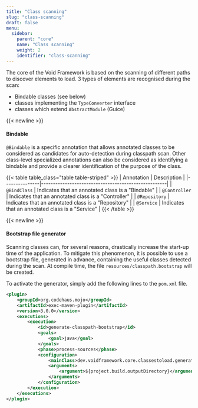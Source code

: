 ```yaml
---
title: "Class scanning"
slug: "class-scanning"
draft: false
menu:
  sidebar:
    parent: "core"
    name: "Class scanning"
    weight: 2
    identifier: "class-scanning"
---
```


The core of the Void Framework is based on the scanning of different paths to discover elements to load.
3 types of elements are recognised during the scan:

* Bindable classes (see below)
* classes implementing the `TypeConverter` interface
* classes which extend `AbstractModule` (Guice)


{{< newline >}}
#### Bindable

`@Bindable` is a specific annotation that allows annotated classes to be considered as candidates for auto-detection during classpath scan.
Other class-level specialized annotations can also be considered as identifying a bindable and provide a clearer identification of the purpose of the class.


{{< table table_class="table table-striped" >}}
| Annotation    | Description                                         |
|---------------|-----------------------------------------------------|
| `@BindClass`  | Indicates that an annotated class is a "Bindable"   |
| `@Controller` | Indicates that an annotated class is a "Controller" |
| `@Repository` | Indicates that an annotated class is a "Repository" |
| `@Service`    | Indicates that an annotated class is a "Service"    |
{{< /table >}}


{{< newline >}}
#### Bootstrap file generator

Scanning classes can, for several reasons, drastically increase the start-up time of the application. To mitigate this phenomenon, it is possible to use a bootstrap file, generated in advance, containing the useful classes detected during the scan. At compile time, the file `resources/classpath.bootstrap` will be created.

To activate the generator, simply add the following lines to the `pom.xml` file.

```xml
<plugin>
    <groupId>org.codehaus.mojo</groupId>
    <artifactId>exec-maven-plugin</artifactId>
    <version>3.0.0</version>
    <executions>
        <execution>
            <id>generate-classpath-bootstrap</id>
            <goals>
                <goal>java</goal>
            </goals>
            <phase>process-sources</phase>
            <configuration>
                <mainClass>dev.voidframework.core.classestoload.generator.ClasspathBootstrapGenerator</mainClass>
                <arguments>
                    <argument>${project.build.outputDirectory}</argument>
                </arguments>
            </configuration>
        </execution>
    </executions>
</plugin>
```
